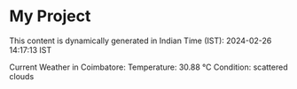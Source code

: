 # My Project

This content is dynamically generated in Indian Time (IST): 2024-02-26 14:17:13 IST


Current Weather in Coimbatore:
Temperature: 30.88 °C
Condition: scattered clouds
